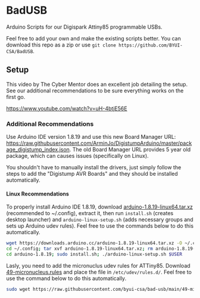 # BadUSB

Arduino Scripts for our Digispark Attiny85 programmable USBs. 

Feel free to add your own and make the existing scripts better. You can download this repo as a zip or use `git clone https://github.com/BYUI-CSA/BadUSB`. 

## Setup

This video by The Cyber Mentor does an excellent job detailing the setup. See our additional recommendations to be sure everything works on the first go.

https://www.youtube.com/watch?v=uH-4btjE56E 

### Additional Recommendations

Use Arduino IDE version 1.8.19 and use this new Board Manager URL: https://raw.githubusercontent.com/ArminJo/DigistumpArduino/master/package_digistump_index.json. The old Board Manager URL provides 5 year old package, which can causes issues (specifically on Linux).

You shouldn't have to manually install the drivers, just simply follow the steps to add the "Digistump AVR Boards" and they should be installed automatically.

#### Linux Recommendations

To properly install Arduino IDE 1.8.19, download [arduino-1.8.19-linux64.tar.xz](https://downloads.arduino.cc/arduino-1.8.19-linux64.tar.xz) (recommended to ~/.config), extract it, then run `install.sh` (creates desktop launcher) and `arduino-linux-setup.sh` (adds necessary groups and sets up Arduino udev rules). Feel free to use the commands below to do this automatically.

```bash
wget https://downloads.arduino.cc/arduino-1.8.19-linux64.tar.xz -O ~/.config/arduino-1.8.19-linux64.tar.xz
cd ~/.config; tar xvf arduino-1.8.19-linux64.tar.xz; rm arduino-1.8.19-linux64.tar.xz
cd arduino-1.8.19; sudo install.sh; ./arduino-linux-setup.sh $USER
```

Lasly, you need to add the micronuclus udev rules for ATTiny85. Download [49-micronucleus.rules](https://github.com/byui-csa/bad-usb/blob/main/49-micronucleus.rules) and place the file in `/etc/udev/rules.d/`. Feel free to use the command below to do this automatically.

```bash
sudo wget https://raw.githubusercontent.com/byui-csa/bad-usb/main/49-micronucleus.rules -O /etc/udev/rules.d/49-micronucleus.rules
```
